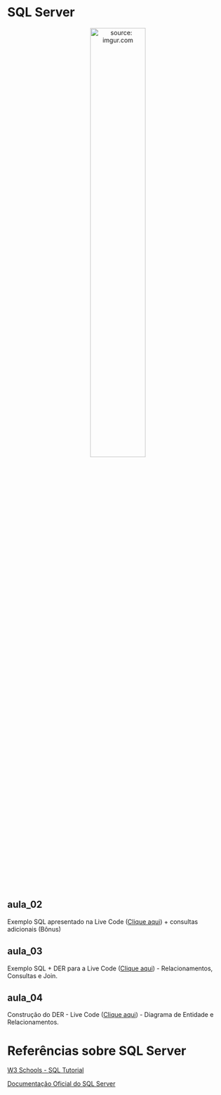 # SQL Server

<div align="center"><img src="https://i.imgur.com/5GxDNND.png" title="source: imgur.com" width="50%"/></div>



## aula_02

Exemplo SQL apresentado na Live Code (<a href="https://github.com/rafaelq80/sqlserver/blob/main/aula_02/" target="_blank">Clique aqui</a>) + consultas adicionais (Bônus)



## aula_03

Exemplo SQL + DER para a Live Code (<a href="https://github.com/rafaelq80/sqlserver/blob/main/aula_03/" target="_blank">Clique aqui</a>) - Relacionamentos, Consultas e Join.



## aula_04

Construção do DER - Live Code (<a href="https://github.com/rafaelq80/sqlserver/blob/main/aula_04/" target="_blank">Clique aqui</a>) - Diagrama de Entidade e Relacionamentos.

# Referências sobre SQL Server

<a href="https://www.w3schools.com/sql/default.Asp" target="_blank">W3 Schools - SQL Tutorial</a>

<a href="https://learn.microsoft.com/pt-br/sql/sql-server/what-s-new-in-sql-server-2022?view=sql-server-ver16" target="_blank">Documentação Oficial do SQL Server</a>

